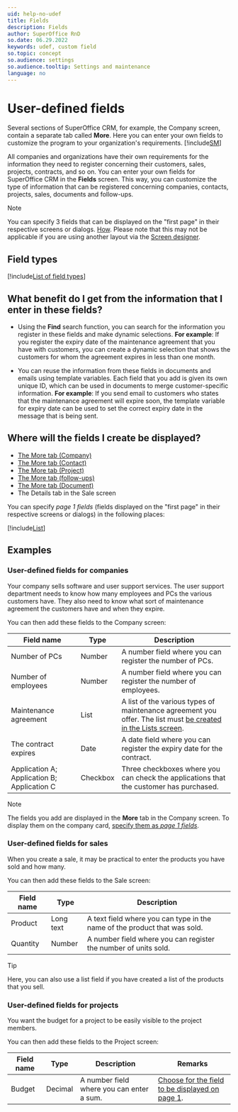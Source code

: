 ```yaml
---
uid: help-no-udef
title: Fields
description: Fields
author: SuperOffice RnD
so.date: 06.29.2022
keywords: udef, custom field
so.topic: concept
so.audience: settings
so.audience.tooltip: Settings and maintenance
language: no
---
```


# User-defined fields

Several sections of SuperOffice CRM, for example, the Company screen, contain a separate tab called **More**. Here you can enter your own fields to customize the program to your organization's requirements. [!include[SM](../../../learn/includes/are-defined-sm.md)]

All companies and organizations have their own requirements for the information they need to register concerning their customers, sales, projects, contracts, and so on. You can enter your own fields for SuperOffice CRM in the **Fields** screen. This way, you can customize the type of information that can be registered concerning companies, contacts, projects, sales, documents and follow-ups.

> [!NOTE]
> You can specify 3 fields that can be displayed on the "first page" in their respective screens or dialogs. [How][1]. Please note that this may not be applicable if you are using another layout via the [Screen designer][8].

## <a id="field-types" />Field types

[!include[List of field types](includes/field-types.md)]

## What benefit do I get from the information that I enter in these fields?

* Using the **Find** search function, you can search for the information you register in these fields and make dynamic selections.
    **For example**: If you register the expiry date of the maintenance agreement that you have with customers, you can create a dynamic selection that shows the customers for whom the agreement expires in less than one month.

* You can reuse the information from these fields in documents and emails using template variables. Each field that you add is given its own unique ID, which can be used in documents to merge customer-specific information.
    **For example**: If you send email to customers who states that the maintenance agreement will expire soon, the template variable for expiry date can be used to set the correct expiry date in the message that is being sent.

## Where will the fields I create be displayed?

* [The More tab (Company)][6]
* [The More tab (Contact)][7]
* [The More tab (Project)][3]
* [The More tab (follow-ups)][4]
* [The More tab (Document)][5]
* The Details tab in the Sale screen

You can specify *page 1 fields* (fields displayed on the "first page" in their respective screens or dialogs) in the following places:

[!include[List](includes/list-page-1-field-locations.md)]

## Examples

### User-defined fields for companies

Your company sells software and user support services. The user support department needs to know how many employees and PCs the various customers have. They also need to know what sort of maintenance agreement the customers have and when they expire.

You can then add these fields to the Company screen:

| Field name | Type | Description |
|---|---|---|
| Number of PCs | Number | A number field where you can register the number of PCs. |
| Number of employees | Number | A number field where you can register the number of employees. |
| Maintenance agreement | List | A list of the various types of maintenance agreement you offer. The list must [be created in the Lists screen][2]. |
| The contract expires | Date | A date field where you can register the expiry date for the contract. |
| Application A; Application B; Application C | Checkbox | Three checkboxes where you can check the applications that the customer has purchased. |

> [!NOTE]
> The fields you add are displayed in the **More** tab in the Company screen. To display them on the company card, [specify them as *page 1 fields*][1].

### User-defined fields for sales

When you create a sale, it may be practical to enter the products you have sold and how many.

You can then add these fields to the Sale screen:

| Field name | Type | Description |
|---|---|---|
| Product | Long text | A text field where you can type in the name of the product that was sold. |
| Quantity | Number | A number field where you can register the number of units sold. |

> [!TIP]
> Here, you can also use a list field if you have created a list of the products that you sell.

### User-defined fields for projects

You want the budget for a project to be easily visible to the project members.

You can then add these fields to the Project screen:

| Field name | Type | Description | Remarks |
|---|---|---|---|
| Budget | Decimal | A number field where you can enter a sum. | [Choose for the field to be displayed on page 1][1]. |

<!-- Referenced links -->
[1]: page-1-fields.md
[2]: ../../../admin/lists/learn/adding-user-defined-lists.md
[3]: ../../../project/learn/index.md#more-tab
[4]: ../../../diary/learn/screen/dialog-for-followups.md
[5]: ../../../document/learn/screen/index.md
[6]: ../../../company/learn/create.md#more-tab
[7]: ../../../contact/learn/create.md#more-tab
[8]: ../../../ui/screen-designer/learn/index.md

<!-- Referenced images -->
